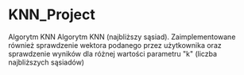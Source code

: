 # KNN_Project
Algorytm KNN
Algorytm KNN (najbliższy sąsiad). Zaimplementowane również sprawdzenie wektora podanego przez użytkownika oraz 
sprawdzenie wyników dla różnej wartości parametru "k" (liczba najbliższych sąsiadów)
